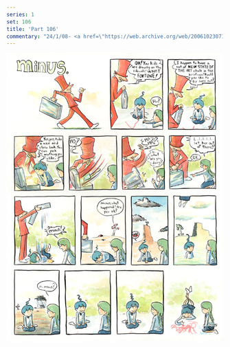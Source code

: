 ```yaml
---
series: 1
set: 106
title: 'Part 106'
commentary: "24/1/08- <a href=\"https://web.archive.org/web/20061023071610/http://www.transmission-x.com/\" target=\"_blank\">This site has comics on it!</a> Hello everyone!<br><br>hi!"
---
```


![](../../../../assets/minus/part-106/minus106.jpg)